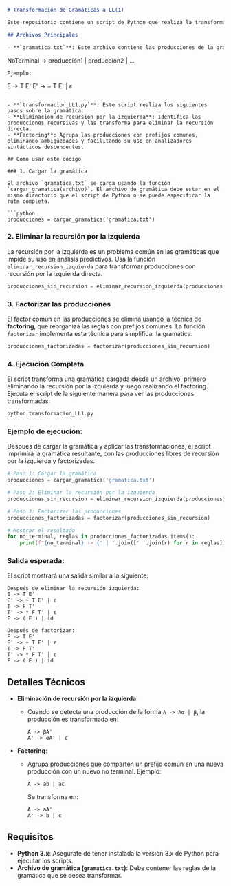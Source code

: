 ```markdown
# Transformación de Gramáticas a LL(1)

Este repositorio contiene un script de Python que realiza la transformación de gramáticas libres de contexto (CFG) en gramáticas LL(1). El proceso incluye la **eliminación de recursión por la izquierda** y el **factoring**, que son pasos fundamentales para convertir una gramática en una forma adecuada para análisis sintáctico predictivo.

## Archivos Principales

- **`gramatica.txt`**: Este archivo contiene las producciones de la gramática en un formato estándar. Cada línea debe tener el siguiente formato:  
  ```
  NoTerminal -> producción1 | producción2 | ...
  ```
  Ejemplo:
  ```
  E -> T E'
  E' -> + T E' | ε
  ```

- **`transformacion_LL1.py`**: Este script realiza los siguientes pasos sobre la gramática:
  - **Eliminación de recursión por la izquierda**: Identifica las producciones recursivas y las transforma para eliminar la recursión directa.
  - **Factoring**: Agrupa las producciones con prefijos comunes, eliminando ambigüedades y facilitando su uso en analizadores sintácticos descendentes.

## Cómo usar este código

### 1. Cargar la gramática

El archivo `gramatica.txt` se carga usando la función `cargar_gramatica(archivo)`. El archivo de gramática debe estar en el mismo directorio que el script de Python o se puede especificar la ruta completa.

```python
producciones = cargar_gramatica('gramatica.txt')
```

### 2. Eliminar la recursión por la izquierda

La recursión por la izquierda es un problema común en las gramáticas que impide su uso en análisis predictivos. Usa la función `eliminar_recursion_izquierda` para transformar producciones con recursión por la izquierda directa.

```python
producciones_sin_recursion = eliminar_recursion_izquierda(producciones)
```

### 3. Factorizar las producciones

El factor común en las producciones se elimina usando la técnica de **factoring**, que reorganiza las reglas con prefijos comunes. La función `factorizar` implementa esta técnica para simplificar la gramática.

```python
producciones_factorizadas = factorizar(producciones_sin_recursion)
```

### 4. Ejecución Completa

El script transforma una gramática cargada desde un archivo, primero eliminando la recursión por la izquierda y luego realizando el factoring. Ejecuta el script de la siguiente manera para ver las producciones transformadas:

```bash
python transformacion_LL1.py
```

### Ejemplo de ejecución:

Después de cargar la gramática y aplicar las transformaciones, el script imprimirá la gramática resultante, con las producciones libres de recursión por la izquierda y factorizadas.

```python
# Paso 1: Cargar la gramática
producciones = cargar_gramatica('gramatica.txt')

# Paso 2: Eliminar la recursión por la izquierda
producciones_sin_recursion = eliminar_recursion_izquierda(producciones)

# Paso 3: Factorizar las producciones
producciones_factorizadas = factorizar(producciones_sin_recursion)

# Mostrar el resultado
for no_terminal, reglas in producciones_factorizadas.items():
    print(f"{no_terminal} -> {' | '.join([' '.join(r) for r in reglas])}")
```

### Salida esperada:

El script mostrará una salida similar a la siguiente:

```
Después de eliminar la recursión izquierda:
E -> T E'
E' -> + T E' | ε
T -> F T'
T' -> * F T' | ε
F -> ( E ) | id

Después de factorizar:
E -> T E'
E' -> + T E' | ε
T -> F T'
T' -> * F T' | ε
F -> ( E ) | id
```

## Detalles Técnicos

- **Eliminación de recursión por la izquierda**: 
  - Cuando se detecta una producción de la forma `A -> Aα | β`, la producción es transformada en:
    ```
    A -> βA'
    A' -> αA' | ε
    ```

- **Factoring**: 
  - Agrupa producciones que comparten un prefijo común en una nueva producción con un nuevo no terminal.
    Ejemplo:
    ```
    A -> ab | ac
    ```
    Se transforma en:
    ```
    A -> aA'
    A' -> b | c
    ```

## Requisitos

- **Python 3.x**: Asegúrate de tener instalada la versión 3.x de Python para ejecutar los scripts.
- **Archivo de gramática (`gramatica.txt`)**: Debe contener las reglas de la gramática que se desea transformar.

